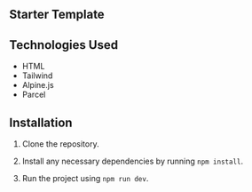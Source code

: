 ## Starter Template

## Technologies Used

- HTML
- Tailwind
- Alpine.js
- Parcel

## Installation

1. Clone the repository.

2. Install any necessary dependencies by running `npm install`.

3. Run the project using `npm run dev`.
